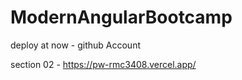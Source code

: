 # ModernAngularBootcamp

deploy at now - github Account

section 02 -  https://pw-rmc3408.vercel.app/